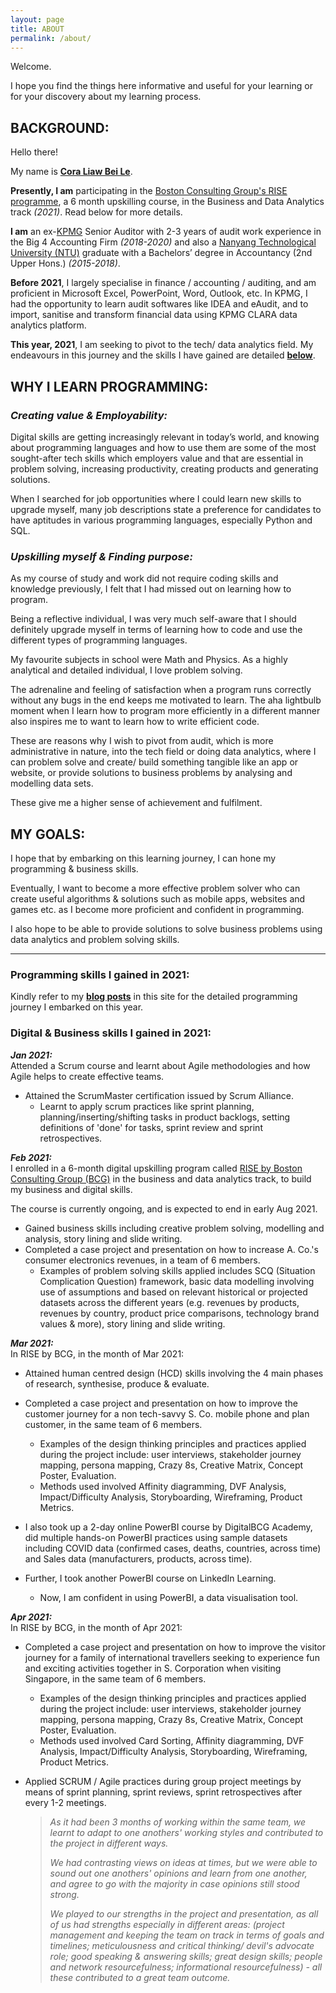 ```yaml
---
layout: page
title: ABOUT
permalink: /about/
---
```


Welcome.  

I hope you find the things here informative and useful for your learning or for your discovery about my learning process.

## BACKGROUND:  

Hello there!  

My name is **[Cora Liaw Bei Le](https://www.linkedin.com/in/coraliawbeile)**.  

**Presently, I am** participating in the [Boston Consulting Group's RISE programme](https://rise.bcg.com/business-data-analytics/), a 6 month upskilling course, in the Business and Data Analytics track _(2021)_. Read below for more details.

**I am** an ex-[KPMG](https://home.kpmg/sg/en/home.html) Senior Auditor with 2-3 years of audit work experience in the Big 4 Accounting Firm _(2018-2020)_ and also a [Nanyang Technological University (NTU)](https://www.ntu.edu.sg/index) graduate with a Bachelors’ degree in Accountancy (2nd Upper Hons.) _(2015-2018)_.  

**Before 2021**, I largely specialise in finance / accounting / auditing, and am proficient in Microsoft Excel, PowerPoint, Word, Outlook, etc. In KPMG, I had the opportunity to learn audit softwares like IDEA and eAudit, and to import, sanitise and transform financial data using KPMG CLARA data analytics platform.  

**This year, 2021**, I am seeking to pivot to the tech/ data analytics field. My endeavours in this journey and the skills I have gained are detailed **[below](#programming-skills-i-gained-in-2021)**.  


## WHY I LEARN PROGRAMMING:  

### _Creating value & Employability:_  

Digital skills are getting increasingly relevant in today’s world, and knowing about programming languages and how to use them are some of the most sought-after tech skills which employers value and that are essential in problem solving, increasing productivity, creating products and generating solutions.  

When I searched for job opportunities where I could learn new skills to upgrade myself, many job descriptions state a preference for candidates to have aptitudes in various programming languages, especially Python and SQL.  

### _Upskilling myself & Finding purpose:_  

As my course of study and work did not require coding skills and knowledge previously, I felt that I had missed out on learning how to program.  

Being a reflective individual, I was very much self-aware that I should definitely upgrade myself in terms of learning how to code and use the different types of programming languages.  

My favourite subjects in school were Math and Physics. As a highly analytical and detailed individual, I love problem solving.  

The adrenaline and feeling of satisfaction when a program runs correctly without any bugs in the end keeps me motivated to learn. The aha lightbulb moment when I learn how to program more efficiently in a different manner also inspires me to want to learn how to write efficient code.  

These are reasons why I wish to pivot from audit, which is more administrative in nature, into the tech field or doing data analytics, where I can problem solve and create/ build something tangible like an app or website, or provide solutions to business problems by analysing and modelling data sets.  

These give me a higher sense of achievement and fulfilment.  

## MY GOALS:    

I hope that by embarking on this learning journey, I can hone my programming & business skills.  

Eventually, I want to become a more effective problem solver who can create useful algorithms & solutions such as mobile apps, websites and games etc. as I become more proficient and confident in programming.  

I also hope to be able to provide solutions to solve business problems using data analytics and problem solving skills.  

---

### Programming skills I gained in 2021:  
Kindly refer to my **[blog posts](https://liawbeile.github.io/archive/)** in this site for the detailed programming journey I embarked on this year.  

### Digital & Business skills I gained in 2021:  

**_Jan 2021:_**  
Attended a Scrum course and learnt about Agile methodologies and how Agile helps to create effective teams.  
- Attained the ScrumMaster certification issued by Scrum Alliance.
     - Learnt to apply scrum practices like sprint planning, planning/inserting/shifting tasks in product backlogs, setting definitions of 'done' for tasks, sprint review and sprint retrospectives.  

**_Feb 2021:_**  
I enrolled in a 6-month digital upskilling program called [RISE by Boston Consulting Group (BCG)](https://rise.bcg.com/business-data-analytics/) in the business and data analytics track, to build my business and digital skills.  

The course is currently ongoing, and is expected to end in early Aug 2021.  
- Gained business skills including creative problem solving, modelling and analysis, story lining and slide writing.  
- Completed a case project and presentation on how to increase A. Co.'s consumer electronics revenues, in a team of 6 members.  
    - Examples of problem solving skills applied includes SCQ (Situation Complication Question) framework, basic data modelling involving use of assumptions and based on relevant historical or projected datasets across the different years (e.g. revenues by products, revenues by country, product price comparisons, technology brand values & more), story lining and slide writing.  

**_Mar 2021:_**  
In RISE by BCG, in the month of Mar 2021:  
- Attained human centred design (HCD) skills involving the 4 main phases of research, synthesise, produce & evaluate.  
- Completed a case project and presentation on how to improve the customer journey for a non tech-savvy S. Co. mobile phone and plan customer, in the same team of 6 members.  
    - Examples of the design thinking principles and practices applied during the project include: user interviews, stakeholder journey mapping, persona mapping, Crazy 8s, Creative Matrix, Concept Poster, Evaluation.  
    - Methods used involved Affinity diagramming, DVF Analysis, Impact/Difficulty Analysis, Storyboarding, Wireframing, Product Metrics.  

- I also took up a 2-day online PowerBI course by DigitalBCG Academy, did multiple hands-on PowerBI practices using sample datasets including COVID data (confirmed cases, deaths, countries, across time) and Sales data (manufacturers, products, across time).  
- Further, I took another PowerBI course on LinkedIn Learning.  
    - Now, I am confident in using PowerBI, a data visualisation tool.  
 
**_Apr 2021:_**  
In RISE by BCG, in the month of Apr 2021:  
- Completed a case project and presentation on how to improve the visitor journey for a family of international travellers seeking to experience fun and exciting activities together in S. Corporation when visiting Singapore, in the same team of 6 members.  
    - Examples of the design thinking principles and practices applied during the project include: user interviews, stakeholder journey mapping, persona mapping, Crazy 8s, Creative Matrix, Concept Poster, Evaluation.  
    - Methods used involved Card Sorting, Affinity diagramming, DVF Analysis, Impact/Difficulty Analysis, Storyboarding, Wireframing, Product Metrics.  
- Applied SCRUM / Agile practices during group project meetings by means of sprint planning, sprint reviews, sprint retrospectives after every 1-2 meetings.  

    >_As it had been 3 months of working within the same team, we learnt to adapt to one anothers' working styles and contributed to the project in different ways._  
    >     
    >_We had contrasting views on ideas at times, but we were able to sound out one anothers' opinions and learn from one another, and agree to go with the majority in case opinions still stood strong._             
    >    
    >_We played to our strengths in the project and presentation, as all of us had strengths especially in different areas:  (project management and keeping the team on track in terms of goals and timelines; meticulousness and critical thinking/ devil's advocate role; good speaking & answering skills; great design skills; people and network resourcefulness; informational resourcefulness) - all these contributed to a great team outcome._  
